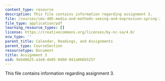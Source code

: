 ```yaml
---
content_type: resource
description: This file contains information regarding assignment 3.
file: /courses/cms-405-media-and-methods-seeing-and-expression-spring-2013/9eb48625a1e8de058d60841a866b5257_MITCMS_405S13_assignment3.pdf
file_type: application/pdf
learning_resource_types: []
license: https://creativecommons.org/licenses/by-nc-sa/4.0/
ocw_type: ''
parent_title: Calendar, Readings, and Assignments
parent_type: CourseSection
resourcetype: Document
title: Assignment 3
uid: 9eb48625-a1e8-de05-8d60-841a866b5257
---
```

This file contains information regarding assignment 3.